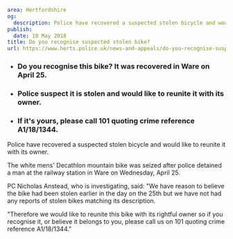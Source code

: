 ```yaml
area: Hertfordshire
og:
  description: Police have recovered a suspected stolen bicycle and would like to reunite it with its owner.
publish:
  date: 10 May 2018
title: Do you recognise suspected stolen bike?
url: https://www.herts.police.uk/news-and-appeals/do-you-recognise-suspected-stolen-bike-0191A
```

* ### Do you recognise this bike? It was recovered in Ware on April 25.

 * ### Police suspect it is stolen and would like to reunite it with its owner.

 * ### If it's yours, please call 101 quoting crime reference A1/18/1344.

Police have recovered a suspected stolen bicycle and would like to reunite it with its owner.

The white mens' Decathlon mountain bike was seized after police detained a man at the railway station in Ware on Wednesday, April 25.

PC Nicholas Anstead, who is investigating, said: "We have reason to believe the bike had been stolen earlier in the day on the 25th but we have not had any reports of stolen bikes matching its description.

"Therefore we would like to reunite this bike with its rightful owner so if you recognise it, or believe it belongs to you, please call us on 101 quoting crime reference A1/18/1344."
